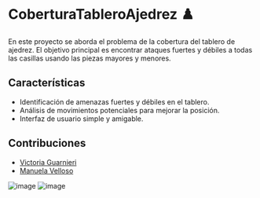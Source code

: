 # CoberturaTableroAjedrez ♟️
En este proyecto se aborda el problema de la cobertura del tablero de ajedrez. 
El objetivo principal es encontrar ataques fuertes y débiles a todas las casillas usando las piezas mayores y menores.

## Características

- Identificación de amenazas fuertes y débiles en el tablero.
- Análisis de movimientos potenciales para mejorar la posición.
- Interfaz de usuario simple y amigable.

## Contribuciones

- [Victoria Guarnieri](https://github.com/vickyguar)
- [Manuela Velloso](https://github.com/manuvelloso)

![image](https://github.com/vickyguar/CoberturaTableroAjedrez/assets/84190435/8bf9961b-1dd4-471e-bc19-c5bdef642ca6)
![image](https://github.com/vickyguar/CoberturaTableroAjedrez/assets/84190435/85d4464c-e67e-49d6-8579-8eb0cc102ffc)
